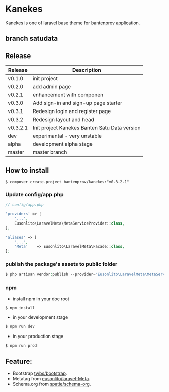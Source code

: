 # Kanekes

Kanekes is one of laravel base theme for bantenprov application.

## branch satudata

## Release

| Release  | Description                                   |
|----------|-----------------------------------------------|
| v0.1.0   | init project                                  |
| v0.2.0   | add admin page                                |
| v0.2.1   | enhancement with componen                     |
| v0.3.0   | Add sign-in and sign-up page starter          |
| v0.3.1   | Redesign login and register page              |
| v0.3.2   | Redesign layout and head                      |
| v0.3.2.1 | Init project Kanekes Banten Satu Data version |
| dev      | experimantal - very unstable                  |
| alpha    | development alpha stage                       |
| master   | master branch                                 |

## How to install

```
$ composer create-project bantenprov/kanekes:"v0.3.2.1"
```

### Update config/app.php

```php
// config/app.php

'providers' => [
    '...',
    Eusonlito\LaravelMeta\MetaServiceProvider::class,
];

'aliases' => [
    '...',
    'Meta'    => Eusonlito\LaravelMeta\Facade::class,
];
```

### publish the package's assets to public folder

```php
$ php artisan vendor:publish --provider="Eusonlito\LaravelMeta\MetaServiceProvider"
```
### npm
- install npm in your doc root
```sh
$ npm install
```
- in your development stage
```sh
$ npm run dev
```
- in your production stage
```sh
$ npm run prod
```

## Feature:

- Bootstrap [twbs/bootstrap](https://github.com/twbs/bootstrap/).
- Metatag from [eusonlito/laravel-Meta](https://github.com/eusonlito/laravel-Meta).
- Schema.org from [spatie/schema-org](https://github.com/spatie/schema-org).
